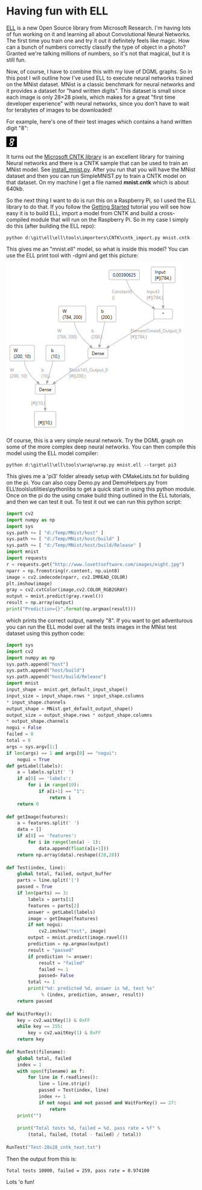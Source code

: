 
# Having fun with ELL

[ELL](https://github.com/Microsoft/ELL/) is a new Open Source library from Microsoft Research.  I'm having lots of fun working on it and learning all about Convolutional Neural Networks.  The first time you train one and try it out it definitely feels like magic.  How can a bunch of numbers correctly classify the type of object in a photo?  Granted we're talking millions of numbers, so it's not that magical, but it is still fun.

Now, of course, I have to combine this with my love of DGML graphs. So in this post I will outline how I've used ELL to execute neural networks trained on the MNist dataset.  MNist is a classic benchmark for neural networks and it provides a dataset for "hand written digits".  This dataset is small since each image is only 28×28 pixels, which makes for a great "first time developer experience" with neural networks, since you don't have to wait for terabytes of images to be downloaded!

For example, here's one of their test images which contains a hand written digit "8":

![eight](eight.jpg)

It turns out the [Microsoft CNTK library](https://github.com/Microsoft/CNTK) is an excellent library for training  Neural networks and there is a CNTK sample that can be used to train an MNist model.  See [install_mnist.py](https://github.com/Microsoft/CNTK/blob/c9b03e49b3e19fca448ff960acda76417ab4dbe8/Examples/Image/DataSets/MNIST/install_mnist.py).  After you run that you will have the MNist dataset and then you can run SimpleMNIST.py to train a CNTK model on that dataset.   On my machine I get a file named **mnist.cntk** which is about 640kb.

So the next thing I want to do is run this on a Raspberry Pi, so I used the ELL library to do that.  If you follow the [Getting Started](https://microsoft.github.io/ELL/tutorials/Getting-started-with-image-classification-on-the-Raspberry-Pi/) tutorial you will see how easy it is to build ELL, import a model from CNTK and build a cross-compiled module that will run on the Raspberry Pi.  So in my case I simply do this (after building the ELL repo):
```
python d:\git\ell\ell\tools\importers\CNTK\cntk_import.py mnist.cntk
```
This gives me an "mnist.ell" model, so what is inside this model? You can use the ELL print tool with -dgml and get this picture:

![MNistModel](MNistModel.png)

Of course, this is a very simple neural network.  Try the DGML graph on some of the more complex deep neural networks.   You can then compile this model using the ELL model compiler:

```
python d:\git\ell\ell\tools\wrap\wrap.py mnist.ell --target pi3
```

This gives me a 'pi3' folder already setup with CMakeLists.txt for building on the pi.  You can also copy Demo.py and DemoHelpers.py from ELL\tools\utilities\pythonlibs to get a quick start in using this python module.  Once on the pi do the using cmake build thing outlined in the ELL tutorials, and then we can test it out.
To test it out we can run this python script:

```python
import cv2
import numpy as np
import sys
sys.path += [ "d:/Temp/MNist/host" ]
sys.path += [ "d:/Temp/MNist/host/build" ]
sys.path += [ "d:/Temp/MNist/host/build/Release" ]
import mnist
import requests
r = requests.get("http://www.lovettsoftware.com/images/eight.jpg")
nparr = np.fromstring(r.content, np.uint8)
image = cv2.imdecode(nparr, cv2.IMREAD_COLOR)
plt.imshow(image)
gray = cv2.cvtColor(image,cv2.COLOR_RGB2GRAY)
output = mnist.predict(gray.ravel())
result = np.array(output)
print("Prediction={}".format(np.argmax(result)))
```

which prints the correct output, namely "8".
If you want to get adventurous you can run the ELL model over all the tests images in the MNist test dataset using this python code:

```python
import sys
import cv2
import numpy as np
sys.path.append("host")
sys.path.append("host/build")
sys.path.append("host/build/Release")
import mnist
input_shape = mnist.get_default_input_shape()
input_size = input_shape.rows * input_shape.columns
* input_shape.channels
output_shape = MNist.get_default_output_shape()
output_size = output_shape.rows * output_shape.columns
* output_shape.channels
nogui = False
failed = 0
total = 0
args = sys.argv[1:]
if len(args) == 1 and args[0] == "nogui":
    nogui = True
def getLabel(labels):
    a = labels.split(' ')
    if a[0] == 'labels':       
        for i in range(10):
            if a[i+1] == "1":
                return i
    return 0
 
def getImage(features):
    a = features.split(' ')
    data = []
    if a[0] == 'features':       
        for i in range(len(a) - 1):
            data.append(float(a[i+1]))
    return np.array(data).reshape((28,28))
 
def Test(index, line):
    global total, failed, output_buffer
    parts = line.split('|')
    passed = True
    if len(parts) == 3:
        labels = parts[1]
        features = parts[2]
        answer = getLabel(labels)
        image = getImage(features)
        if not nogui:
            cv2.imshow("test", image)
        output = mnist.predict(image.ravel())
        prediction = np.argmax(output)
        result = "passed"
        if prediction != answer:
            result = "failed"
            failed += 1
            passed= False
        total += 1
        print("%d: predicted %d, answer is %d, test %s"
             % (index, prediction, answer, result))
    return passed
 
def WaitForKey():
    key = cv2.waitKey(1) & 0xFF
    while key == 255:
        key = cv2.waitKey(1) & 0xFF
    return key
 
def RunTest(filename):
    global total, failed
    index = 1
    with open(filename) as f:
        for line in f.readlines():
            line = line.strip()
            passed = Test(index, line)
            index += 1
            if not nogui and not passed and WaitForKey() == 27:
                return
    print("")
 
    print("Total tests %d, failed = %d, pass rate = %f" % 
        (total, failed, (total - failed) / total))
 
RunTest("Test-28x28_cntk_text.txt") 
```
 
Then the output from this is:
```
Total tests 10000, failed = 259, pass rate = 0.974100
```

Lots 'o fun!